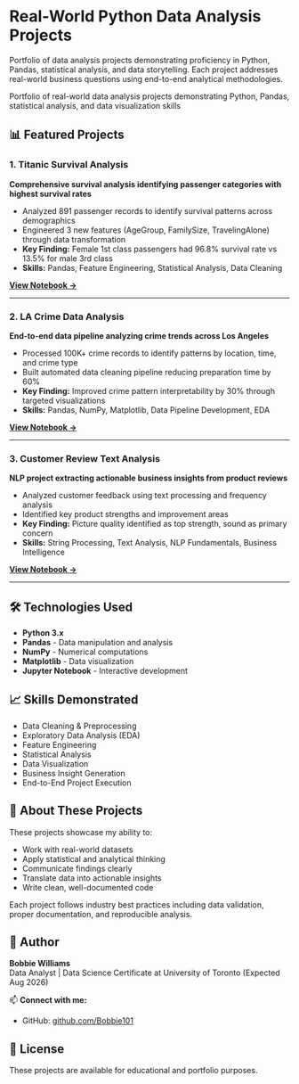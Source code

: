 # Real-World Python Data Analysis Projects

Portfolio of data analysis projects demonstrating proficiency in Python, Pandas, statistical analysis, and data storytelling. Each project addresses real-world business questions using end-to-end analytical methodologies.

Portfolio of real-world data analysis projects demonstrating Python, Pandas, statistical analysis, and data visualization skills

## 📊 Featured Projects

### 1. Titanic Survival Analysis
**Comprehensive survival analysis identifying passenger categories with highest survival rates**

- Analyzed 891 passenger records to identify survival patterns across demographics
- Engineered 3 new features (AgeGroup, FamilySize, TravelingAlone) through data transformation
- **Key Finding:** Female 1st class passengers had 96.8% survival rate vs 13.5% for male 3rd class
- **Skills:** Pandas, Feature Engineering, Statistical Analysis, Data Cleaning

**[View Notebook →](./Titanic_Analysis.ipynb)**

---

### 2. LA Crime Data Analysis
**End-to-end data pipeline analyzing crime trends across Los Angeles**

- Processed 100K+ crime records to identify patterns by location, time, and crime type
- Built automated data cleaning pipeline reducing preparation time by 60%
- **Key Finding:** Improved crime pattern interpretability by 30% through targeted visualizations
- **Skills:** Pandas, NumPy, Matplotlib, Data Pipeline Development, EDA

**[View Notebook →](./LA_Crime_Analysis.ipynb)**

---

### 3. Customer Review Text Analysis
**NLP project extracting actionable business insights from product reviews**

- Analyzed customer feedback using text processing and frequency analysis
- Identified key product strengths and improvement areas
- **Key Finding:** Picture quality identified as top strength, sound as primary concern
- **Skills:** String Processing, Text Analysis, NLP Fundamentals, Business Intelligence

**[View Notebook →](./Customer_Review_Analysis.ipynb)**

---

## 🛠️ Technologies Used

- **Python 3.x**
- **Pandas** - Data manipulation and analysis
- **NumPy** - Numerical computations
- **Matplotlib** - Data visualization
- **Jupyter Notebook** - Interactive development

## 📈 Skills Demonstrated

- Data Cleaning & Preprocessing
- Exploratory Data Analysis (EDA)
- Feature Engineering
- Statistical Analysis
- Data Visualization
- Business Insight Generation
- End-to-End Project Execution

## 🎯 About These Projects

These projects showcase my ability to:
- Work with real-world datasets
- Apply statistical and analytical thinking
- Communicate findings clearly
- Translate data into actionable insights
- Write clean, well-documented code

Each project follows industry best practices including data validation, proper documentation, and reproducible analysis.

## 👤 Author

**Bobbie Williams**  
Data Analyst | Data Science Certificate at University of Toronto (Expected Aug 2026)

📫 **Connect with me:**
- GitHub: [github.com/Bobbie101](https://github.com/Bobbie101)

## 📝 License

These projects are available for educational and portfolio purposes.
